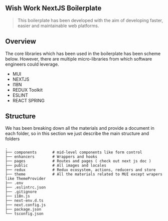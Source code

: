## Wish Work NextJS Boilerplate
> This boilerplate has been developed with the aim of developing faster, easier and maintainable web platforms.

## Overview 
The core libraries which has been used in the boilerplate has been scheme below.
However, there are multiple micro-libraries from which software engineers could leverage. 

- MUI
- NEXTJS
- I18N
- REDUX Toolkit
- ESLINT
- REACT SPRING

## Structure
We has been breaking down all the materials and provide a document in each folder, so in this section we just describe the main structure and folders

    .
    ├── components       # mid-level components like form control
    ├── enhancers        # Wrappers and hooks
    ├── pages            # Routes and pages ( check out next js doc )
    ├── public           # All images and locales
    ├── redux            # Redux ecosystem, actions, reducers and store
    ├── theme            # All the materials related to MUI except wrapers like ThemeProvider
    ├── .env          
    ├── .eslintrc.json             
    ├── .gitignore      
    ├── i18n.js           
    ├── next-env.d.ts   
    ├── next.config.js  
    ├── package.json                 
    └── tsconfig.json   
